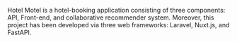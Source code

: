 Hotel Motel is a hotel-booking application consisting of three components: API, Front-end, and collaborative recommender system. Moreover, this project has been developed via three web frameworks: Laravel, Nuxt.js,  and FastAPI.
